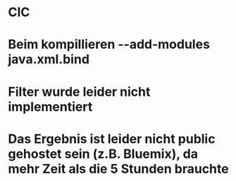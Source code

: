 # CIC
# Beim kompillieren --add-modules java.xml.bind 
# Filter wurde leider nicht implementiert
# Das Ergebnis ist leider nicht public gehostet sein (z.B. Bluemix), da mehr Zeit als die 5 Stunden brauchte
